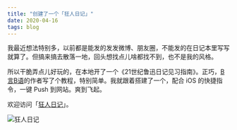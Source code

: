 ```yaml
---
title: "创建了一个「狂人日记」"
date: 2020-04-16
tags: blog
---
```


我最近想法特别多，以前都是能发的发发微博、朋友圈，不能发的在日记本里写写就算了。但搞来搞去散落一地，回头想找点儿啥都找不到，也不是我的风格。

所以干脆弄点儿好玩的，在本地开了一个《21世纪鲁迅日记见习指南》。正巧，[B言B语](https://bb.daibor.cn/)的作者写了个教程，特别简单。我就跟着搭建了一个，配合 iOS 的快捷指令，一键 Push 到网站。爽到飞起。

欢迎访问「[狂人日记](https://bb.elizen.me)」。

![狂人日记](https://static.elizen.me/img/2020-04-16-1461587022124_.pic_hd.jpg)